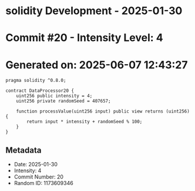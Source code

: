﻿# solidity Development - 2025-01-30
# Commit #20 - Intensity Level: 4
# Generated on: 2025-06-07 12:43:27
```solidity
pragma solidity ^0.8.0;

contract DataProcessor20 {
    uint256 public intensity = 4;
    uint256 private randomSeed = 407657;

    function processValue(uint256 input) public view returns (uint256) {
        return input * intensity + randomSeed % 100;
    }
}
```
## Metadata
- Date: 2025-01-30
- Intensity: 4
- Commit Number: 20
- Random ID: 1173609346
